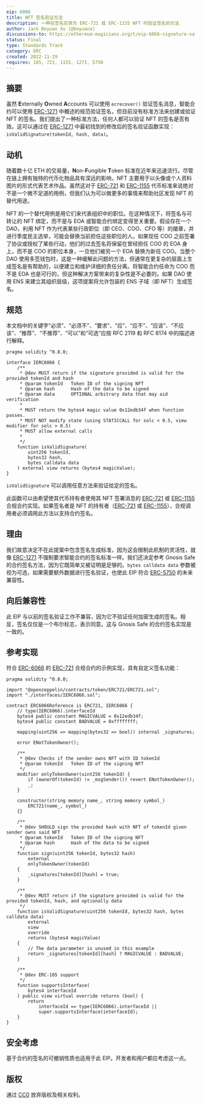 ```yaml
---
eip: 6066
title: NFT 签名验证方法
description: 一种在签名实体为 ERC-721 或 ERC-1155 NFT 时验证签名的方法
author: Jack Boyuan Xu (@boyuanx)
discussions-to: https://ethereum-magicians.org/t/eip-6066-signature-validation-method-for-nfts/11943
status: Final
type: Standards Track
category: ERC
created: 2022-11-29
requires: 165, 721, 1155, 1271, 5750
---
```


## 摘要

虽然 **E**xternally **O**wned **A**ccounts 可以使用 `ecrecover()` 验证签名消息，智能合约可以使用 [ERC-1271](./eip-1271.md) 中概述的规范验证签名，但目前没有标准方法来创建或验证 NFT 的签名。我们提出了一种标准方法，任何人都可以验证 NFT 的签名是否有效。这可以通过在 [ERC-1271](./eip-1271.md) 中最初找到的修改后的签名验证函数实现：`isValidSignature(tokenId, hash, data)`。

## 动机

随着数十亿 ETH 的交易量，**N**on-**F**ungible **T**oken 标准在近年来迅速流行。尽管在链上拥有独特的代币化物品具有深远的影响，NFT 主要用于以头像或个人资料图片的形式代表艺术作品。虽然这对于 [ERC-721](./eip-721.md) 和 [ERC-1155](./eip-1155.md) 代币标准来说绝对不是一个微不足道的用例，但我们认为可以做更多的事情来帮助社区发现 NFT 的替代用途。

NFT 的一个替代用例是用它们来代表组织中的职位。在这种情况下，将签名与可转让的 NFT 绑定，而不是与 EOA 或智能合约绑定变得至关重要。假设存在一个 DAO，利用 NFT 作为代表某些行政职位（即 CEO、COO、CFO 等）的徽章，并进行季度民主选举，可能会替换当前担任这些职位的人。如果现任 COO 之前签署了协议或授权了某些行动，他们的过去签名将保留在曾经担任 COO 的 EOA 身上，而不是 COO 的职位本身，一旦他们被另一个 EOA 替换为新任 COO。当整个 DAO 使用多签钱包时，这是一种缓解此问题的方法，但通常在更复杂的层面上生成签名是有帮助的，以便建立和维护详细的责任分离。将智能合约任命为 COO 而不是 EOA 也是可行的，但这种解决方案带来的复杂性是不必要的。如果 DAO 使用 ENS 来建立其组织层级，这项提案将允许包装的 ENS 子域（即 NFT）生成签名。

## 规范

本文档中的关键字“必须”、“必须不”、“要求”、“应”、“应不”、“应该”、“不应该”、“推荐”、“不推荐”、“可以”和“可选”应按 RFC 2119 和 RFC 8174 中的描述进行解释。

```
pragma solidity ^0.8.0;

interface IERC6066 {
    /**
     * @dev MUST return if the signature provided is valid for the provided tokenId and hash
     * @param tokenId   Token ID of the signing NFT
     * @param hash      Hash of the data to be signed
     * @param data      OPTIONAL arbitrary data that may aid verification
     *
     * MUST return the bytes4 magic value 0x12edb34f when function passes.
     * MUST NOT modify state (using STATICCALL for solc < 0.5, view modifier for solc > 0.5)
     * MUST allow external calls
     *
     */
    function isValidSignature(
        uint256 tokenId,
        bytes32 hash,
        bytes calldata data
    ) external view returns (bytes4 magicValue);
}
```

`isValidSignature` 可以调用任意方法来验证给定的签名。

此函数可以由希望使其代币持有者使用其 NFT 签署消息的 [ERC-721](./eip-721.md) 或 [ERC-1155](./eip-1155.md) 合规合约实现。如果签名者是 NFT 的持有者（[ERC-721](./eip-721.md) 或 [ERC-1155](./eip-1155.md)），合规调用者必须调用此方法以支持合约签名。

## 理由

我们故意决定不在此提案中包含签名生成标准，因为这会限制此机制的灵活性，就像 [ERC-1271](./eip-1271.md) 不强制要求智能合约的签名标准一样。我们还决定参考 Gnosis Safe 的合约签名方法，因为它既简单又被证明是足够的。`bytes calldata data` 参数被视为可选，如果需要额外数据进行签名验证，也使此 EIP 符合 [ERC-5750](./eip-5750.md) 的未来兼容性。

## 向后兼容性

此 EIP 与以前的签名验证工作不兼容，因为它不验证任何加密生成的签名。相反，签名仅仅是一个布尔标志，表示同意。这与 Gnosis Safe 的合约签名实现是一致的。

## 参考实现

符合 [ERC-6066](./eip-6066.md) 的 [ERC-721](./eip-721.md) 合规合约的示例实现，具有自定义签名功能：

```
pragma solidity ^0.8.0;

import "@openzeppelin/contracts/token/ERC721/ERC721.sol";
import "./interfaces/IERC6066.sol";

contract ERC6066Reference is ERC721, IERC6066 {
    // type(IERC6066).interfaceId
    bytes4 public constant MAGICVALUE = 0x12edb34f;
    bytes4 public constant BADVALUE = 0xffffffff;

    mapping(uint256 => mapping(bytes32 => bool)) internal _signatures;

    error ENotTokenOwner();

    /**
     * @dev Checks if the sender owns NFT with ID tokenId
     * @param tokenId   Token ID of the signing NFT
     */
    modifier onlyTokenOwner(uint256 tokenId) {
        if (ownerOf(tokenId) != _msgSender()) revert ENotTokenOwner();
        _;
    }

    constructor(string memory name_, string memory symbol_)
        ERC721(name_, symbol_)
    {}

    /**
     * @dev SHOULD sign the provided hash with NFT of tokenId given sender owns said NFT
     * @param tokenId   Token ID of the signing NFT
     * @param hash      Hash of the data to be signed
     */
    function sign(uint256 tokenId, bytes32 hash)
        external
        onlyTokenOwner(tokenId)
    {
        _signatures[tokenId][hash] = true;
    }

    /**
     * @dev MUST return if the signature provided is valid for the provided tokenId, hash, and optionally data
     */
    function isValidSignature(uint256 tokenId, bytes32 hash, bytes calldata data)
        external
        view
        override
        returns (bytes4 magicValue)
    {
        // The data parameter is unused in this example
        return _signatures[tokenId][hash] ? MAGICVALUE : BADVALUE;
    }

    /**
     * @dev ERC-165 support
     */
    function supportsInterface(
        bytes4 interfaceId
    ) public view virtual override returns (bool) {
        return
            interfaceId == type(IERC6066).interfaceId ||
            super.supportsInterface(interfaceId);
    }
}
```

## 安全考虑

基于合约的签名的可撤销性质也适用于此 EIP。开发者和用户都应考虑这一点。

## 版权

通过 [CC0](../LICENSE.md) 放弃版权及相关权利。